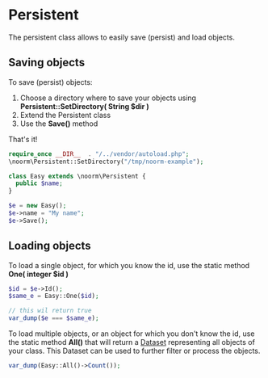 # Persistent
The persistent class allows to easily save (persist) and load objects.

## Saving objects
To save (persist) objects:
1. Choose a directory where to save your objects using **Persistent::SetDirectory( String $dir )**
2. Extend the Persistent class
3. Use the **Save()** method

That's it!

```php
require_once __DIR__  . "/../vendor/autoload.php";
\noorm\Persistent::SetDirectory("/tmp/noorm-example");

class Easy extends \noorm\Persistent {
  public $name;
}

$e = new Easy();
$e->name = "My name";
$e->Save();
```

## Loading objects
To load a single object, for which you know the id, use the static method **One( integer $id )**

```php
$id = $e->Id();
$same_e = Easy::One($id);

// this wil return true
var_dump($e === $same_e);
```

To load multiple objects, or an object for which you don't know the id, use the static method **All()** that will return a [Dataset](./dataset.md) representing all objects of your class. This Dataset can be used to further filter or process the objects.

```php
var_dump(Easy::All()->Count());
```